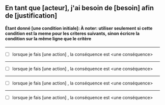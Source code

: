 ## En tant que [acteur], j'ai besoin de [besoin] afin de [justification]

#### Étant donné [une condition initiale]: À noter: utiliser seulement si cette condition est la meme pour les criteres suivants, sinon écricre la condition sur la même ligne que le critère
------
* [ ]  lorsque je fais [une action] , la conséquence est <une conséquence>
------
* [ ] lorsque je fais [une action] , la conséquence est <une conséquence>
------
* [ ] lorsque je fais [une action] , la conséquence est <une conséquence>
------
* [ ] lorsque je fais [une action] , la conséquence est <une conséquence>